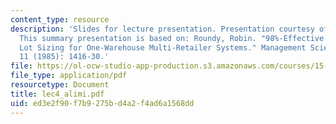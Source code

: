 ```yaml
---
content_type: resource
description: 'Slides for lecture presentation. Presentation courtesy of Riadh Alimi.
  This summary presentation is based on: Roundy, Robin. "98%-Effective Integer-Ratio
  Lot Sizing for One-Warehouse Multi-Retailer Systems." Management Science 31, no.
  11 (1985): 1416-30.'
file: https://ol-ocw-studio-app-production.s3.amazonaws.com/courses/15-764-the-theory-of-operations-management-spring-2004/ed3e2f90f7b9275bd4a2f4ad6a1568dd_lec4_alimi.pdf
file_type: application/pdf
resourcetype: Document
title: lec4_alimi.pdf
uid: ed3e2f90-f7b9-275b-d4a2-f4ad6a1568dd
---
```

